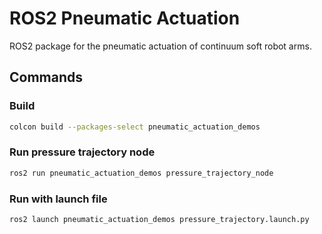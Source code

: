 # ROS2 Pneumatic Actuation

ROS2 package for the pneumatic actuation of continuum soft robot arms.

## Commands

### Build
```bash
colcon build --packages-select pneumatic_actuation_demos
```

### Run pressure trajectory node
```bash
ros2 run pneumatic_actuation_demos pressure_trajectory_node
```

### Run with launch file

```bash
ros2 launch pneumatic_actuation_demos pressure_trajectory.launch.py
```
